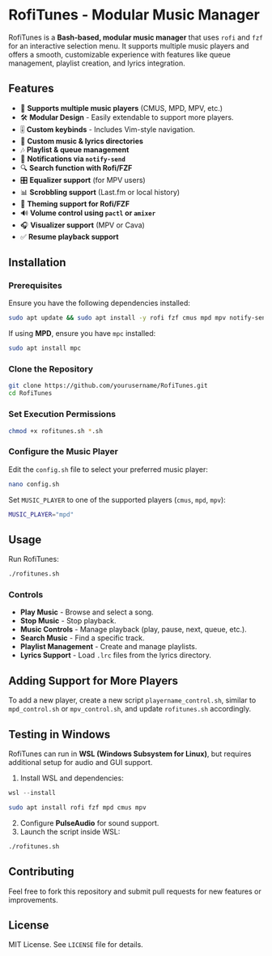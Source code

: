# RofiTunes - Modular Music Manager

RofiTunes is a **Bash-based, modular music manager** that uses `rofi` and `fzf` for an interactive selection menu. It supports multiple music players and offers a smooth, customizable experience with features like queue management, playlist creation, and lyrics integration.

## Features
- 🎵 **Supports multiple music players** (CMUS, MPD, MPV, etc.)
- 🛠 **Modular Design** - Easily extendable to support more players.
- 🎚 **Custom keybinds** - Includes Vim-style navigation.
- 📂 **Custom music & lyrics directories**
- 🎶 **Playlist & queue management**
- 🔔 **Notifications via `notify-send`**
- 🔍 **Search function with Rofi/FZF**
- 🎛 **Equalizer support** (for MPV users)
- 📊 **Scrobbling support** (Last.fm or local history)
- 🎨 **Theming support for Rofi/FZF**
- 🔊 **Volume control using `pactl` or `amixer`**
- 🎧 **Visualizer support** (MPV or Cava)
- ✅ **Resume playback support**

## Installation
### Prerequisites
Ensure you have the following dependencies installed:
```bash
sudo apt update && sudo apt install -y rofi fzf cmus mpd mpv notify-send
```
If using **MPD**, ensure you have `mpc` installed:
```bash
sudo apt install mpc
```

### Clone the Repository
```bash
git clone https://github.com/yourusername/RofiTunes.git
cd RofiTunes
```

### Set Execution Permissions
```bash
chmod +x rofitunes.sh *.sh
```

### Configure the Music Player
Edit the `config.sh` file to select your preferred music player:
```bash
nano config.sh
```
Set `MUSIC_PLAYER` to one of the supported players (`cmus`, `mpd`, `mpv`):
```bash
MUSIC_PLAYER="mpd"
```

## Usage
Run RofiTunes:
```bash
./rofitunes.sh
```
### Controls
- **Play Music** - Browse and select a song.
- **Stop Music** - Stop playback.
- **Music Controls** - Manage playback (play, pause, next, queue, etc.).
- **Search Music** - Find a specific track.
- **Playlist Management** - Create and manage playlists.
- **Lyrics Support** - Load `.lrc` files from the lyrics directory.

## Adding Support for More Players
To add a new player, create a new script `playername_control.sh`, similar to `mpd_control.sh` or `mpv_control.sh`, and update `rofitunes.sh` accordingly.

## Testing in Windows
RofiTunes can run in **WSL (Windows Subsystem for Linux)**, but requires additional setup for audio and GUI support.

1. Install WSL and dependencies:
```powershell
wsl --install
```
```bash
sudo apt install rofi fzf mpd cmus mpv
```
2. Configure **PulseAudio** for sound support.
3. Launch the script inside WSL:
```bash
./rofitunes.sh
```

## Contributing
Feel free to fork this repository and submit pull requests for new features or improvements.

## License
MIT License. See `LICENSE` file for details.

